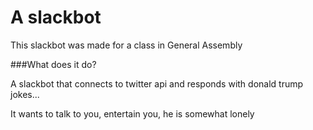# A slackbot 

This slackbot was made for a class in General Assembly

###What does it do?

A slackbot that connects to twitter api and responds with donald trump jokes...

It wants to talk to you, entertain you, he is somewhat lonely

